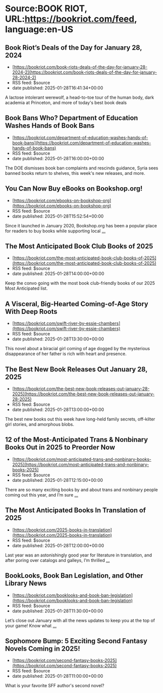 # Source:BOOK RIOT, URL:https://bookriot.com/feed, language:en-US

## Book Riot’s Deals of the Day for January 28, 2024
 - [https://bookriot.com/book-riots-deals-of-the-day-for-january-28-2024-2](https://bookriot.com/book-riots-deals-of-the-day-for-january-28-2024-2)
 - RSS feed: $source
 - date published: 2025-01-28T16:41:34+00:00

A lactose intolerant werewolf, a head-to-toe tour of the human body, dark academia at Princeton, and more of today's best book deals

## Book Bans Who? Department of Education Washes Hands of Book Bans
 - [https://bookriot.com/department-of-education-washes-hands-of-book-bans](https://bookriot.com/department-of-education-washes-hands-of-book-bans)
 - RSS feed: $source
 - date published: 2025-01-28T16:00:00+00:00

The DOE dismisses book ban complaints and rescinds guidance, Syria sees banned books return to shelves, this week's new releases, and more.

## You Can Now Buy eBooks on Bookshop.org!
 - [https://bookriot.com/ebooks-on-bookshop-org](https://bookriot.com/ebooks-on-bookshop-org)
 - RSS feed: $source
 - date published: 2025-01-28T15:52:54+00:00

Since it launched in January 2020, Bookshop.org has been a popular place for readers to buy books while supporting local <a class="read-more" href="https://bookriot.com/ebooks-on-bookshop-org/">...</a>

## The Most Anticipated Book Club Books of 2025
 - [https://bookriot.com/the-most-anticipated-book-club-books-of-2025](https://bookriot.com/the-most-anticipated-book-club-books-of-2025)
 - RSS feed: $source
 - date published: 2025-01-28T14:00:00+00:00

Keep the convo going with the most book club-friendly books of our 2025 Most Anticipated list.

## A Visceral, Big-Hearted Coming-of-Age Story With Deep Roots
 - [https://bookriot.com/swift-river-by-essie-chambers](https://bookriot.com/swift-river-by-essie-chambers)
 - RSS feed: $source
 - date published: 2025-01-28T13:30:00+00:00

This  novel about a biracial girl coming of age dogged by the mysterious disappearance of her father is rich with heart and presence.

## The Best New Book Releases Out January 28, 2025
 - [https://bookriot.com/the-best-new-book-releases-out-january-28-2025](https://bookriot.com/the-best-new-book-releases-out-january-28-2025)
 - RSS feed: $source
 - date published: 2025-01-28T13:00:00+00:00

The best new books out this week have long-held family secrets, off-kilter girl stories, and amorphous blobs.

## 12 of the Most-Anticipated Trans & Nonbinary Books Out in 2025 to Preorder Now
 - [https://bookriot.com/most-anticipated-trans-and-nonbinary-books-2025](https://bookriot.com/most-anticipated-trans-and-nonbinary-books-2025)
 - RSS feed: $source
 - date published: 2025-01-28T12:15:00+00:00

There are so many exciting books by and about trans and nonbinary people coming out this year, and I&#8217;m sure <a class="read-more" href="https://bookriot.com/most-anticipated-trans-and-nonbinary-books-2025/">...</a>

## The Most Anticipated Books In Translation of 2025
 - [https://bookriot.com/2025-books-in-translation](https://bookriot.com/2025-books-in-translation)
 - RSS feed: $source
 - date published: 2025-01-28T12:00:00+00:00

Last year was an astonishingly good year for literature in translation, and after poring over catalogs and galleys, I&#8217;m thrilled <a class="read-more" href="https://bookriot.com/2025-books-in-translation/">...</a>

## BookLooks, Book Ban Legislation, and Other Library News
 - [https://bookriot.com/booklooks-and-book-ban-legislation](https://bookriot.com/booklooks-and-book-ban-legislation)
 - RSS feed: $source
 - date published: 2025-01-28T11:30:00+00:00

Let&#8217;s close out January with all the news updates to keep you at the top of your game! Know what <a class="read-more" href="https://bookriot.com/booklooks-and-book-ban-legislation/">...</a>

## Sophomore Bump: 5 Exciting Second Fantasy Novels Coming in 2025!
 - [https://bookriot.com/second-fantasy-books-2025](https://bookriot.com/second-fantasy-books-2025)
 - RSS feed: $source
 - date published: 2025-01-28T11:00:00+00:00

What is your favorite SFF author's second novel?

